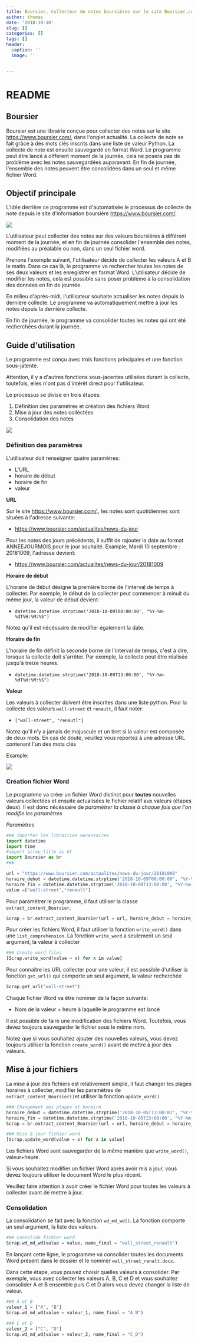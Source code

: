 ```yaml
---
title: Boursier, Collecteur de notes boursières sur le site Boursier.com
author: thomas
date: '2018-10-10'
slug: []
categories: []
tags: []
header:
  caption: ''
  image: ''


---
```




# README

## Boursier

Boursier est une librairie conçue pour collecter des notes sur le site https://www.boursier.com/, dans l'onglet actualité. La collecte de note se fait grâce à des mots clés inscrits dans une liste de valeur Python. La collecte de note est ensuite sauvegardé en format Word. Le programme peut être lancé à différent moment de la journée, cela ne posera pas de problème avec les notes sauvegardées auparavant. En fin de journée, l'ensemble des notes peuvent être consolidées dans un seul et même fichier Word.

## Objectif principale

L'idée derrière ce programme est d'automatisée le processus de collecte de note depuis le site d'information boursière https://www.boursier.com/.

![](https://github.com/thomaspernet/scrap_boursier/raw/master/image/1.jpeg)



L'utilisateur peut collecter des notes sur des valeurs boursières à différent moment de la journée, et en fin de journée consolider l'ensemble des notes, modifiées au préalable ou non, dans un seul fichier word. 

Prenons l'exemple suivant, l'utilisateur décide de collecter les valeurs A et B le matin. Dans ce cas là, le programme va rechercher toutes les notes de ses deux valeurs et les enregistrer en format Word. L'utilisateur décide de modifier les notes, cela est possible sans poser problème à la consolidation des données en fin de journée. 

En milieu d'après-midi, l'utilisateur souhaite actualiser les notes depuis la dernière collecte. Le programme va automatiquement mettre à jour les notes depuis la dernière collecte. 

En fin de journée, le programme va consolider toutes les notes qui ont été recherchées durant la journée. 

## Guide d'utilisation

Le programme est conçu avec trois fonctions principales et une fonction sous-jatente. 

Attention, il y a d'autres fonctions sous-jacentes utilisées durant la collecte, toutefois, elles n'ont pas d'intérêt direct pour l'utilisateur. 

Le processus se divise en trois étapes:

1. Définition des paramètres et création des fichiers Word
2. Mise à jour des notes colléctées
3. Consolidation des notes

![](https://github.com/thomaspernet/scrap_boursier/raw/master/image/2.png)

### Définition des paramètres

L'utilisateur doit renseigner quatre paramètres:

- L'URL
- horaire de début
- horaire de fin
- valeur

**URL**

Sur le site https://www.boursier.com/., les notes sont quotidiennes sont situées à l'adresse suivante:

- https://www.boursier.com/actualites/news-du-jour

Pour les notes des jours précédents, il suffit de rajouter la date au format ANNEEJOURMOIS pour le jour souhaité. Example, Mardi 10 septembre : 20181009, l'adresse devient:

- https://www.boursier.com/actualites/news-du-jour/20181009

**Horaire de début**

L'horaire de début désigne la première borne de l'interval de temps à collecter. Par exemple, le début de la collecter peut commencer à minuit du même jour, la valeur de début devient:

- `datetime.datetime.strptime('2018-10-09T00:00:00', "%Y-%m-%dT%H:%M:%S")`

Notez qu'il est nécéssaire de modifier également la date. 

**Horaire de fin**

L'horaire de fin définit la seconde borne de l'interval de temps, c'est à dire, lorsque la collecte doit s'arrêter. Par exemple, la collecte peut être réalisée jusqu'à treize heures.

- `datetime.datetime.strptime('2018-10-09T13:00:00', "%Y-%m-%dT%H:%M:%S")`

**Valeur**

Les valeurs à collecter doivent être inscrites dans une liste python. Pour la collecte des valeurs  `wall-street` et `renault`, il faut noter:

- `["wall-street", "renautl"]`

Notez qu'il n'y a jamais de majuscule et un tiret si la valeur est composée de deux mots. En cas de doute, veuillez vous reportez à une adresse URL contenant l'un des mots clés

Example:

![](https://github.com/thomaspernet/scrap_boursier/raw/master/image/3.png)

### Création fichier Word

Le programme va créer un fichier Word distinct pour **toutes** nouvelles valeurs collectées et ensuite actualisées le fichier relatif aux valeurs (étapes deux). Il est donc nécéssaire de *paramètrer la classe à chaque fois que l'on modifie les paramètres*

*Paramètre*s

```python
### Importer les librairies necessaires
import datetime
import time
#import scrap_title as bt
import Boursier as br
###

url = "https://www.boursier.com/actualites/news-du-jour/20181009"
horaire_debut = datetime.datetime.strptime('2018-10-09T00:00:00', "%Y-%m-%dT%H:%M:%S")
horaire_fin = datetime.datetime.strptime('2018-10-09T13:00:00', "%Y-%m-%dT%H:%M:%S")
value =["wall-street","renault"]
```

Pour paramètrer le programme, il faut utiliser la classe `extract_content_Boursier`. 

```python
Scrap = br.extract_content_Boursier(url = url, horaire_debut = horaire_debut, horaire_fin = horaire_fin)

```

Pour créer les fichiers Word, il faut utiliser la fonction `write_word()` dans une `list_comprehension`. La fonction `write_word` a seulement un seul argument, la valeur à collecter

```python
### Create word files
[Scrap.write_word(value = x) for x in value]
```

Pour connaitre les URL collecter pour une valeur, il est possible d'utiliser la fonction `get_url()` qui comporte un seul argument, la valeur recherchée

```python
Scrap.get_url("wall-street")
```

Chaque fichier Word va être nommer de la façon suivante:

- Nom de la valeur +  heure à laquelle le programme est lancé

Il est possible de faire une modification des fichiers Word. Toutefois, vous devez toujours sauvegarder le fichier sous le même nom.

Notez que si vous souhaitez ajouter des nouvelles valeurs, vous devez toujours utiliser la fonction `create_word()` avant de mettre à jour des valeurs. 

## Mise à jour fichiers

La mise à jour des fichiers est relativement simple, il faut changer les plages horaires à  collecter, modifier les paramètres de `extract_content_Boursier()`et utiliser la fonction `update_word()`

```python
### Changement des plages et horaire
horaire_debut = datetime.datetime.strptime('2018-10-05T13:00:01', "%Y-%m-%dT%H:%M:%S")
horaire_fin = datetime.datetime.strptime('2018-10-05T23:00:00', "%Y-%m-%dT%H:%M:%S")
Scrap = br.extract_content_Boursier(url = url, horaire_debut = horaire_debut, horaire_fin = horaire_fin)

### Mise à jour fichier word
[Scrap.update_word(value = x) for x in value]
```

Les fichiers Word sont sauvegarder de la même manière que `write_word()`, valeur+heure. 

Si vous souhaitez modifier un fichier Word après avoir mis a jour, vous devez toujours utiliser le document Word le plus récent. 

Veuillez faire attention à avoir créer le fichier Word pour toutes les valeurs à collecter avant de mettre à jour. 

### Consolidation

La consolidation se fait avec la fonction `wd_md_wd()`. La fonction comporte un seul argument, la liste des valeurs. 

```python
### Consolide fichier word
Scrap.wd_md_wd(value = value, name_final = "wall_street_renault")
```

En lançant cette ligne, le programme va consolider toutes les documents Word présent dans le dossier et le nommer `wall_street_renalt.docx`.

Dans cette étape, vous pouvez choisir quelles valeurs à  consolider. Par exemple, vous avez collecter les valeurs A, B, C et D et vous souhaitez consolider A et B ensemble puis C et D alors vous devez changer la liste de valeur. 

```python
### A et B
valeur_1 = ["A", "B"]
Scrap.wd_md_wd(value = valeur_1, name_final = "A_B")

### C et D
valeur_2 = ["C", "D"]
Scrap.wd_md_wd(value = valeur_2, name_final = "C_D")
```

